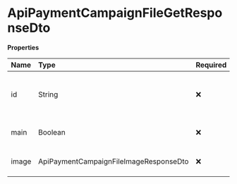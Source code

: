 # ApiPaymentCampaignFileGetResponseDto

**Properties**

| Name  | Type                                   | Required | Description                                   |
| :---- | :------------------------------------- | :------- | :-------------------------------------------- |
| id    | String                                 | ❌       | Unique payment link image identifier in Asaas |
| main  | Boolean                                | ❌       | Determines if this is the main image          |
| image | ApiPaymentCampaignFileImageResponseDto | ❌       | Payments link image information               |

<!-- This file was generated by liblab | https://liblab.com/ -->
